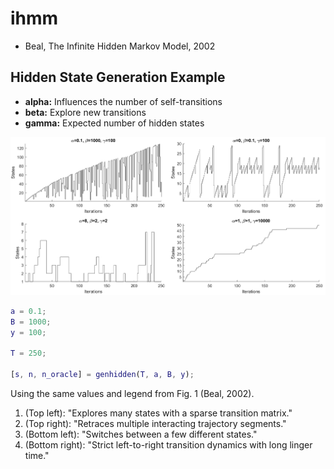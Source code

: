 # ihmm
- Beal, The Infinite Hidden Markov Model, 2002

## Hidden State Generation Example
- **alpha:** Influences the number of self-transitions
- **beta:** Explore new transitions
- **gamma:** Expected number of hidden states

![Sample hidden state trajectories.](images/figure-hidden-states.png)

```matlab
a = 0.1;
B = 1000;
y = 100;

T = 250;

[s, n, n_oracle] = genhidden(T, a, B, y);
```

Using the same values and legend from Fig. 1 (Beal, 2002).
1. (Top left): "Explores many states with a sparse transition matrix."
2. (Top right): "Retraces multiple interacting trajectory segments."
3. (Bottom left): "Switches between a few different states."
4. (Bottom right): "Strict left-to-right transition dynamics with long linger time."